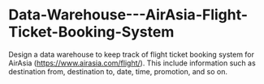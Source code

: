 # Data-Warehouse---AirAsia-Flight-Ticket-Booking-System
Design a data warehouse to keep track of flight ticket booking system for AirAsia (https://www.airasia.com/flight/). This include information such as destination from, destination to, date, time, promotion, and so on.
